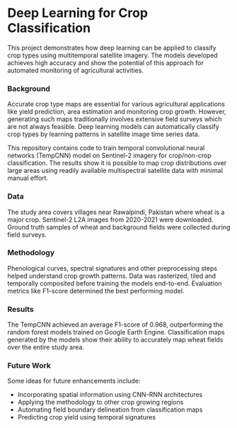 # Deep Learning for Crop Classification

This project demonstrates how deep learning can be applied to classify crop types using multitemporal satellite imagery. The models developed achieves high accuracy and show the potential of this approach for automated monitoring of agricultural activities.

### Background

Accurate crop type maps are essential for various agricultural applications like yield prediction, area estimation and monitoring crop growth. However, generating such maps traditionally involves extensive field surveys which are not always feasible. Deep learning models can automatically classify crop types by learning patterns in satellite image time series data.

This repository contains code to train temporal convolutional neural networks (TempCNN) model on Sentinel-2 imagery for crop/non-crop classification. The results show it is possible to map crop distributions over large areas using readily available multispectral satellite data with minimal manual effort.

### Data

The study area covers villages near Rawalpindi, Pakistan where wheat is a major crop. Sentinel-2 L2A images from 2020-2021 were downloaded. Ground truth samples of wheat and background fields were collected during field surveys.

### Methodology

Phenological curves, spectral signatures and other preprocessing steps helped understand crop growth patterns. Data was rasterized, tiled and temporally composited before training the models end-to-end. Evaluation metrics like F1-score determined the best performing model.

### Results

The TempCNN achieved an average F1-score of 0.968, outperforming the random forest models trained on Google Earth Engine. Classification maps generated by the models show their ability to accurately map wheat fields over the entire study area.

### Future Work

Some ideas for future enhancements include:
- Incorporating spatial information using CNN-RNN architectures
- Applying the methodology to other crop growing regions
- Automating field boundary delineation from classification maps
- Predicting crop yield using temporal signatures
